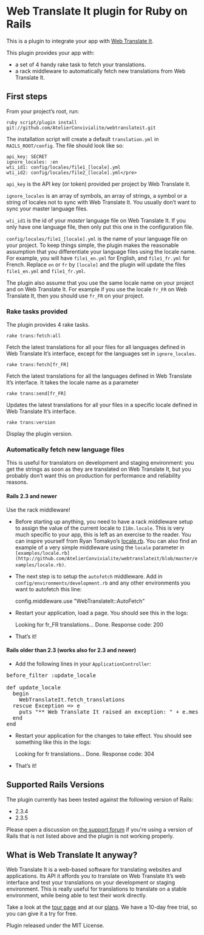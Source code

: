 # Web Translate It plugin for Ruby on Rails

This is a plugin to integrate your app with [Web Translate It](https://webtranslateit.com).

This plugin provides your app with:

* a set of 4 handy rake task to fetch your translations.
* a rack middleware to automatically fetch new translations from Web Translate It.

## First steps

From your project’s root, run:

    ruby script/plugin install git://github.com/AtelierConvivialite/webtranslateit.git

The installation script will create a default `translation.yml` in `RAILS_ROOT/config`. The file should look like so:

    api_key: SECRET
    ignore_locales: :en
    wti_id1: config/locales/file1_[locale].yml
    wti_id2: config/locales/file2_[locale].yml</pre>

`api_key` is the API key (or token) provided per project by Web Translate It.

`ignore_locales` is an array of symbols, an array of strings, a symbol or a string of locales not to sync with Web Translate It. You usually don’t want to sync your master language files.

`wti_id1` is the id of your *master* language file on Web Translate It. If you only have one language file, then only put this one in the configuration file.

`config/locales/file1_[locale].yml` is the name of your language file on your project. To keep things simple, the plugin makes the reasonable assumption that you differentiate your language files using the locale name. For example, you will have `file1_en.yml` for English, and `file1_fr.yml` for French. Replace `en` or `fr` by `[locale]` and the plugin will update the files `file1_en.yml` and `file1_fr.yml`.

The plugin also assume that you use the same locale name on your project and on Web Translate It. For example if you use the locale `fr_FR` on Web Translate It, then you should use `fr_FR` on your project.

### Rake tasks provided

The plugin provides 4 rake tasks.

    rake trans:fetch:all
  
Fetch the latest translations for all your files for all languages defined in Web Translate It’s interface, except for the languages set in `ignore_locales`.

    rake trans:fetch[fr_FR]
  
Fetch the latest translations for all the languages defined in Web Translate It’s interface. It takes the locale name as a parameter

    rake trans:send[fr_FR]
    
Updates the latest translations for all your files in a specific locale defined in Web Translate It’s interface.

    rake trans:version
  
Display the plugin version.

### Automatically fetch new language files

This is useful for translators on development and staging environment: you get the strings as soon as they are translated on Web Translate It, but you probably don’t want this on production for performance and reliability reasons.

#### Rails 2.3 and newer

Use the rack middleware!

* Before starting up anything, you need to have a rack middleware setup to assign the value of the current locale to
  `I18n.locale`.
  This is very much specific to your app, this is left as an exercise to the reader. You can inspire yourself from 
  Ryan Tomakyo’s [locale.rb](http://github.com/rack/rack-contrib/blob/master/lib/rack/contrib/locale.rb).
  You can also find an example of a very simple middleware using the `locale` parameter in
  `[examples/locale.rb](http://github.com/AtelierConvivialite/webtranslateit/blob/master/examples/locale.rb)`.

* The next step is to setup the `autofetch` middleware. Add in `config/environments/development.rb` and any other 
  environments you want to autofetch this line:

    config.middleware.use "WebTranslateIt::AutoFetch"
    
* Restart your application, load a page. You should see this in the logs:

    Looking for fr_FR translations...
    Done. Response code: 200
    
* That’s it!

#### Rails older than 2.3 (works also for 2.3 and newer)

* Add the following lines in your `ApplicationController`:

<pre>before_filter :update_locale

def update_locale
  begin
    WebTranslateIt.fetch_translations
  rescue Exception => e
    puts "** Web Translate It raised an exception: " + e.message
  end
end</pre>

* Restart your application for the changes to take effect. You should see something like this in the logs:

    Looking for fr translations...
    Done. Response code: 304

* That’s it!

## Supported Rails Versions

The plugin currently has been tested against the following version of Rails:

* 2.3.4
* 2.3.5

Please open a discussion on [the support forum](https://webtranslateit.com/forum) if you're using a version of Rails that is not listed above and the plugin is not working properly.

## What is Web Translate It anyway?

Web Translate It is a web-based software for translating websites and applications. Its API it affords you to translate on Web Translate It’s web interface and test your translations on your development or staging environment. This is really useful for translations to translate on a stable environment, while being able to test their work directly.

Take a look at the [tour page](https://webtranslateit.com/tour) and at our [plans](https://webtranslateit.com/plans). We have a 10-day free trial, so you can give it a try for free.

Plugin released under the MIT License.
